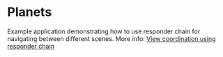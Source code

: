 # Planets

Example application demonstrating how to use responder chain for navigating between different scenes.
More info: [View coordination using responder chain](https://augmentedcode.io/2018/05/30/view-coordination-using-responder-chain)
